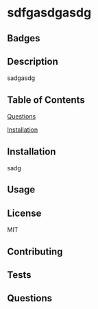 # sdfgasdgasdg

## Badges

## Description
sadgasdg

## Table of Contents 

[Questions](##Questions)

[Installation](##Installation)

## Installation
sadg

## Usage

## License
MIT

## Contributing

## Tests

## Questions

